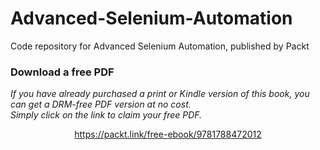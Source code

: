 # Advanced-Selenium-Automation
Code repository for Advanced Selenium Automation, published by Packt
### Download a free PDF

 <i>If you have already purchased a print or Kindle version of this book, you can get a DRM-free PDF version at no cost.<br>Simply click on the link to claim your free PDF.</i>
<p align="center"> <a href="https://packt.link/free-ebook/9781788472012">https://packt.link/free-ebook/9781788472012 </a> </p>
